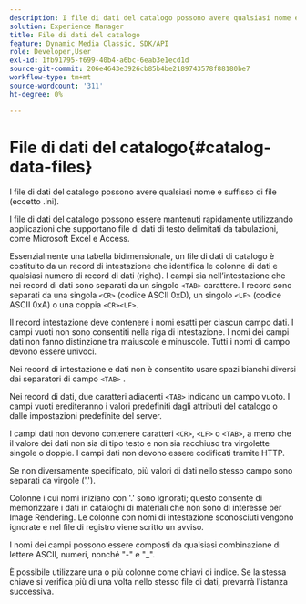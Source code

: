 ```yaml
---
description: I file di dati del catalogo possono avere qualsiasi nome e suffisso di file (eccetto .ini).
solution: Experience Manager
title: File di dati del catalogo
feature: Dynamic Media Classic, SDK/API
role: Developer,User
exl-id: 1fb91795-f699-40b4-a6bc-6eab3e1ecd1d
source-git-commit: 206e4643e3926cb85b4be2189743578f88180be7
workflow-type: tm+mt
source-wordcount: '311'
ht-degree: 0%

---
```


# File di dati del catalogo{#catalog-data-files}

I file di dati del catalogo possono avere qualsiasi nome e suffisso di file (eccetto .ini).

I file di dati del catalogo possono essere mantenuti rapidamente utilizzando applicazioni che supportano file di dati di testo delimitati da tabulazioni, come Microsoft Excel e Access.

Essenzialmente una tabella bidimensionale, un file di dati di catalogo è costituito da un record di intestazione che identifica le colonne di dati e qualsiasi numero di record di dati (righe). I campi sia nell’intestazione che nei record di dati sono separati da un singolo `<TAB>` carattere. I record sono separati da una singola `<CR>` (codice ASCII 0xD), un singolo `<LF>` (codice ASCII 0xA) o una coppia `<CR><LF>`.

Il record intestazione deve contenere i nomi esatti per ciascun campo dati. I campi vuoti non sono consentiti nella riga di intestazione. I nomi dei campi dati non fanno distinzione tra maiuscole e minuscole. Tutti i nomi di campo devono essere univoci.

Nei record di intestazione e dati non è consentito usare spazi bianchi diversi dai separatori di campo `<TAB>` .

Nei record di dati, due caratteri adiacenti `<TAB>` indicano un campo vuoto. I campi vuoti erediteranno i valori predefiniti dagli attributi del catalogo o dalle impostazioni predefinite del server.

I campi dati non devono contenere caratteri `<CR>`, `<LF>` o `<TAB>`, a meno che il valore dei dati non sia di tipo testo e non sia racchiuso tra virgolette singole o doppie. I campi dati non devono essere codificati tramite HTTP.

Se non diversamente specificato, più valori di dati nello stesso campo sono separati da virgole (&#39;,&#39;).

Colonne i cui nomi iniziano con &#39;.&#39; sono ignorati; questo consente di memorizzare i dati in cataloghi di materiali che non sono di interesse per Image Rendering. Le colonne con nomi di intestazione sconosciuti vengono ignorate e nel file di registro viene scritto un avviso.

I nomi dei campi possono essere composti da qualsiasi combinazione di lettere ASCII, numeri, nonché &quot;-&quot; e &quot;_&quot;.

È possibile utilizzare una o più colonne come chiavi di indice. Se la stessa chiave si verifica più di una volta nello stesso file di dati, prevarrà l&#39;istanza successiva.
